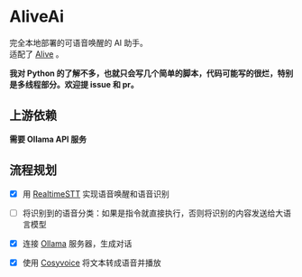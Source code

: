 # AliveAi
完全本地部署的可语音唤醒的 AI 助手。   
适配了 [Alive][Alive] 。

**我对 Python 的了解不多，也就只会写几个简单的脚本，代码可能写的很烂，特别是多线程部分。欢迎提 issue 和 pr。**

## 上游依赖
**需要 Ollama API 服务** 

## 流程规划
- [x] 用 [RealtimeSTT] 实现语音唤醒和语音识别
- [ ] 将识别到的语音分类：如果是指令就直接执行，否则将识别的内容发送给大语言模型
- [x] 连接 [Ollama] 服务器，生成对话
- [x] 使用 [Cosyvoice] 将文本转成语音并播放



[Alive]: https://github.com/TopSea/Alive
[RealtimeSTT]: https://github.com/KoljaB/RealtimeSTT
[Ollama]: https://github.com/ollama/ollama
[Cosyvoice]: https://github.com/FunAudioLLM/CosyVoice